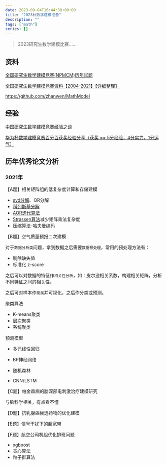 ```yaml
---
date: 2023-09-04T16:44:38+08:00
title: "2023秋数学建模准备"
description: ""
tags: ["math"]
series: []
---
```


> 2023研究生数学建模比赛……

<!--more-->

## 资料

[全国研究生数学建模竞赛(NPMCM)历年试题](https://www.shumo.com/wiki/doku.php?id=%E5%85%A8%E5%9B%BD%E7%A0%94%E7%A9%B6%E7%94%9F%E6%95%B0%E5%AD%A6%E5%BB%BA%E6%A8%A1%E7%AB%9E%E8%B5%9B_npmcm_%E5%8E%86%E5%B9%B4%E8%AF%95%E9%A2%98)

[全国研究生数学建模竞赛资料【2004-2021】【详细整理】](https://blog.csdn.net/weixin_44203471/article/details/126634552)

https://github.com/zhanwen/MathModel

## 经验

[中国研究生数学建模竞赛经验之谈](https://www.zhihu.com/tardis/zm/art/128081571?source_id=1003)

[华为杯数学建模竞赛百分百获奖经验分享（获奖 == 5分经验，4分实力，1分运气）](https://shuang96.blog.csdn.net/article/details/103097376?spm=1001.2101.3001.6650.5&utm_medium=distribute.pc_relevant.none-task-blog-2%7Edefault%7ECTRLIST%7ERate-5-103097376-blog-78058425.235%5Ev38%5Epc_relevant_anti_t3_base&depth_1-utm_source=distribute.pc_relevant.none-task-blog-2%7Edefault%7ECTRLIST%7ERate-5-103097376-blog-78058425.235%5Ev38%5Epc_relevant_anti_t3_base&utm_relevant_index=10)

## 历年优秀论文分析

### **2021年**

【A题】相关矩阵组的低复杂度计算和存储建模

- [svd分解](https://zh.wikipedia.org/zh-hans/%E5%A5%87%E5%BC%82%E5%80%BC%E5%88%86%E8%A7%A3)、QR分解
- [科列斯基分解](https://zh.wikipedia.org/zh-hans/%E7%A7%91%E5%88%97%E6%96%AF%E5%9F%BA%E5%88%86%E8%A7%A3)
- [AOR迭代算法](https://blog.csdn.net/weixin_40815892/article/details/93882941)
- [Strassen算法](https://zh.wikipedia.org/wiki/%E6%96%BD%E7%89%B9%E6%8B%89%E6%A3%AE%E6%BC%94%E7%AE%97%E6%B3%95)减少矩阵乘法复杂度
- 压缩算法-哈夫曼编码

【B题】空气质量预报二次建模

对于`数据分析类`问题，拿到数据之后需要`数据预处理`，常用的预处理方法有：

- 剔除缺失值
- 标准化 z-score

之后可以对数据的特征作`相关性分析`，如：皮尔逊相关系数，构建相关矩阵，分析不同特征之间的相关性。

之后可对样本作`聚类`并可视化。之后作分类或预测。

聚类算法

- K-means聚类
- 层次聚类
- 系统聚类

预测模型

- 多元线性回归

- BP神经网络
- 随机森林

- CNN/LSTM

【C题】帕金森病的脑深部电刺激治疗建模研究 

与脑科学相关，有点看不懂

【D题】抗乳腺癌候选药物的优化建模

【E题】信号干扰下的超宽带

【F题】航空公司机组优化排班问题

- xgboost
- 贪心算法
- 粒子群算法

